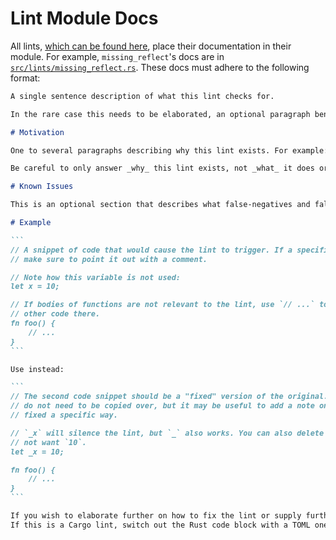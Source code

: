 # Lint Module Docs

All lints, [which can be found here], place their documentation in their module. For example, `missing_reflect`'s docs are in [`src/lints/missing_reflect.rs`]. These docs must adhere to the following format:

````markdown
A single sentence description of what this lint checks for.

In the rare case this needs to be elaborated, an optional paragraph beneath the first sentence is allowed. Use this to go into more detail on what is checked for, as well as what not is checked for.

# Motivation

One to several paragraphs describing why this lint exists. For example: does this lint help catch slow code, or does it suggest an more-idiomatic version? Try to motivate why a user may want to enable this lint.

Be careful to only answer _why_ this lint exists, not _what_ it does or _how_ it works. That is the responsibility of the extended description.

# Known Issues

This is an optional section that describes what false-negatives and false-positives this lint may have. (Usually to justify why a lint is in the `nursery` group, though not always.) If possible, make sure to link to the issue in the [issue tracker](https://github.com/TheBevyFlock/bevy_cli/issues) so users can comment on it.

# Example

```
// A snippet of code that would cause the lint to trigger. If a specific line would cause the lint,
// make sure to point it out with a comment.

// Note how this variable is not used:
let x = 10;

// If bodies of functions are not relevant to the lint, use `// ...` to signal that there may be
// other code there.
fn foo() {
    // ...
}
```

Use instead:

```
// The second code snippet should be a "fixed" version of the original. Comments from the original
// do not need to be copied over, but it may be useful to add a note on how or why the lint was
// fixed a specific way.

// `_x` will silence the lint, but `_` also works. You can also delete the line, if you truly do
// not want `10`.
let _x = 10;

fn foo() {
    // ...
}
```

If you wish to elaborate further on how to fix the lint or supply further examples, you may do so here. 
If this is a Cargo lint, switch out the Rust code block with a TOML one for `Cargo.toml`.
````

[which can be found here]: https://thebevyflock.github.io/bevy_cli/bevy_lint/lints/index.html
[`src/lints/missing_reflect.rs`]: ../../src/lints/missing_reflect.rs
